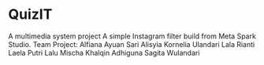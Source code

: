 # QuizIT
A multimedia system project
A simple Instagram filter build from Meta Spark Studio.
Team Project:
Alfiana Ayuan Sari
Alisyia Kornelia Ulandari
Lala Rianti Laela Putri
Lalu Mischa Khalqin Adhiguna
Sagita Wulandari

